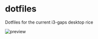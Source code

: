 # dotfiles
Dotfiles for the current i3-gaps desktop rice


![preview](https://github.com/danipatko/dotfiles/blob/main/rice.png?raw=true)
